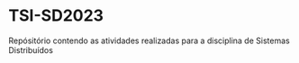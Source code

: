 # TSI-SD2023
Repósitório contendo as atividades realizadas para a disciplina de Sistemas Distribuídos

